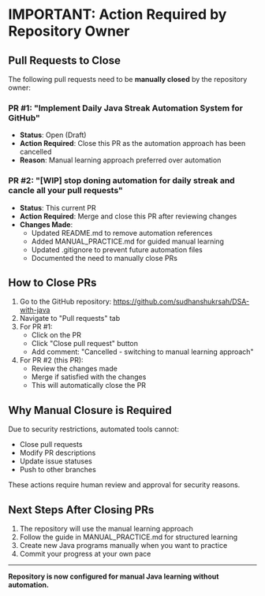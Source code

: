# IMPORTANT: Action Required by Repository Owner

## Pull Requests to Close

The following pull requests need to be **manually closed** by the repository owner:

### PR #1: "Implement Daily Java Streak Automation System for GitHub"
- **Status**: Open (Draft)
- **Action Required**: Close this PR as the automation approach has been cancelled
- **Reason**: Manual learning approach preferred over automation

### PR #2: "[WIP] stop doning automation for daily streak and cancle all your pull requests"  
- **Status**: This current PR
- **Action Required**: Merge and close this PR after reviewing changes
- **Changes Made**: 
  - Updated README.md to remove automation references
  - Added MANUAL_PRACTICE.md for guided manual learning
  - Updated .gitignore to prevent future automation files
  - Documented the need to manually close PRs

## How to Close PRs

1. Go to the GitHub repository: https://github.com/sudhanshukrsah/DSA-with-java
2. Navigate to "Pull requests" tab
3. For PR #1:
   - Click on the PR
   - Click "Close pull request" button
   - Add comment: "Cancelled - switching to manual learning approach"
4. For PR #2 (this PR):
   - Review the changes made
   - Merge if satisfied with the changes
   - This will automatically close the PR

## Why Manual Closure is Required

Due to security restrictions, automated tools cannot:
- Close pull requests
- Modify PR descriptions
- Update issue statuses
- Push to other branches

These actions require human review and approval for security reasons.

## Next Steps After Closing PRs

1. The repository will use the manual learning approach
2. Follow the guide in MANUAL_PRACTICE.md for structured learning
3. Create new Java programs manually when you want to practice
4. Commit your progress at your own pace

---

**Repository is now configured for manual Java learning without automation.**